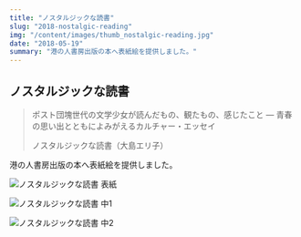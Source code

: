 ```yaml
---
title: "ノスタルジックな読書"
slug: "2018-nostalgic-reading"
img: "/content/images/thumb_nostalgic-reading.jpg"
date: "2018-05-19"
summary: "港の人書房出版の本へ表紙絵を提供しました。"
---
```


## ノスタルジックな読書

> ポスト団塊世代の文学少女が読んだもの、観たもの、感じたこと ― 青春の思い出とともによみがえるカルチャー・エッセイ
>   
> ノスタルジックな読書（大島エリ子）

港の人書房出版の本へ表紙絵を提供しました。

![ノスタルジックな読書 表紙](/content/images/nostalgic-reading.jpg)

![ノスタルジックな読書 中1](/content/images/nostalgic-reading_1.jpg)

![ノスタルジックな読書 中2](/content/images/nostalgic-reading_2.jpg)
